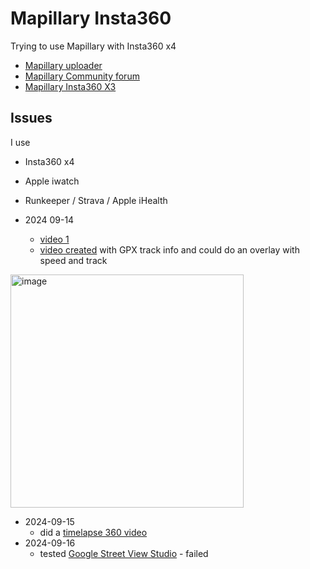 # Mapillary Insta360
Trying to use Mapillary with Insta360 x4

* [Mapillary uploader](https://www.mapillary.com/desktop-uploader)
* [Mapillary Community forum](https://forum.mapillary.com/)
* [Mapillary Insta360 X3](https://help.mapillary.com/hc/en-us/articles/11951588568604-Insta360-X3)

## Issues
I use 
* Insta360 x4
* Apple iwatch
* Runkeeper / Strava / Apple iHealth

* 2024 09-14
  * [video 1](https://youtube.com/shorts/OCSosys9BvA?si=es2N8VkPmFnFy4P8)
  * [video created](https://youtube.com/shorts/8hcf_3JK2Ao?si=mRJd9hqeFe96mDqU) with GPX track info and could do an overlay with speed and track
<img width="373" alt="image" src="https://github.com/user-attachments/assets/bfcbf583-d495-4a38-b68d-7486b54ad894">

* 2024-09-15
  * did a [timelapse 360 video](https://youtu.be/G-HyjRn2dDI)
* 2024-09-16
  * tested [Google Street View Studio](https://streetviewstudio.maps.google.com/) - failed    
